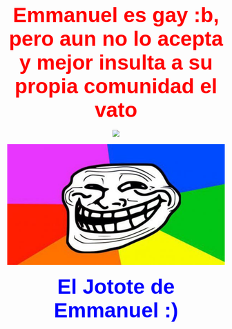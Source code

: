 
<html>
<title>Emmanuel_el_gay </title>
<head>
</head>
<boody bgcolor="#f0ff19" text="black">
<center>
<p>
<h1><font color=red face=arial size=32> Emmanuel es gay :b, pero aun no lo acepta y mejor insulta a su propia comunidad el vato
</font></h1></p>
<p>
<center>
<image src="Page/Emmanuel.png">
</center>
</p>
<p>
<center>
<img src="Page/Eyy.jpeg">

<p>
<h4>
<font color=blue face=arial size=32>
El Jotote de Emmanuel :)
</font>
</h4>
</p>


